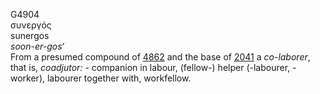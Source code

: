 <body>
  <p>G4904<br>  συνεργός  <br> sunergos  <br><i>soon-er-gos‘ </i><br>From a presumed compound of <a href="g4862.htm">4862</a> and the base of <a href="g2041.htm">2041</a>  a <i>co-laborer</i>, that is, <i>coadjutor:</i> - companion in labour, (fellow-) helper (-labourer, -worker), labourer together with, workfellow.<br></p>
 </body>